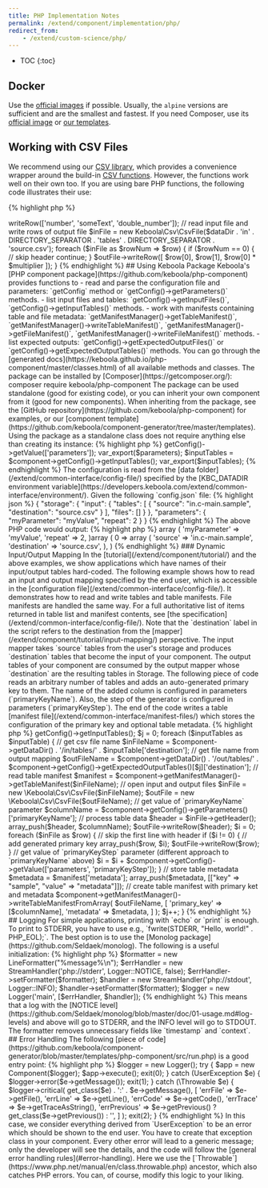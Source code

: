 ```yaml
---
title: PHP Implementation Notes
permalink: /extend/component/implementation/php/
redirect_from:
    - /extend/custom-science/php/
---
```


* TOC
{:toc}

## Docker
Use the [official images](https://hub.docker.com/_/php/) if possible. Usually, the `alpine` versions are sufficient and are the
smallest and fastest. If you need Composer, use its [official image](https://hub.docker.com/_/composer/) or
[our templates](https://github.com/keboola/component-generator/blob/master/templates/).

## Working with CSV Files
We recommend using our [CSV library](https://github.com/keboola/php-csv), which provides a convenience wrapper
around the build-in [CSV functions](https://www.php.net/manual/en/function.fgetcsv.php). However, the functions work well on their own too.
If you are using bare PHP functions, the following code illustrates their use:

{% highlight php %}
<?php
$fhIn = fopen('/data/in/tables/source.csv', 'r');
$fhOut = fopen('/data/out/tables/destination.csv', 'w');
$header = fgetcsv($fhIn);
$numberIndex = array_search('number', $header);
fputcsv($fhOut, array_merge($header, ['double_number']));
while ($row = fgetcsv($fhIn)) {
	$row[] = $row[$numberIndex] * 2;
	fputcsv($fhOut, $row);
}
fclose($fhIn);
fclose($fhOut);
echo "All done";
{% endhighlight %}

Note that we open both the input and output files simultaneously; as soon as a row is processed,
it is immediately written to the destination file. This approach keeps only a single row of data in the memory and is
generally very efficient. It is recommended to implement the processing in this way because data files
coming from Keboola can be quite large.

The same can be achieved via the [CSV library](https://github.com/keboola/php-csv). Install the
package with `composer require keboola/csv`. The following
piece of code uses it and reads the [configuration file](/extend/common-interface/config-file/).

{% highlight php %}
<?php

require "vendor/autoload.php";

// read the configuration file
$dataDir = getenv('KBC_DATADIR') . DIRECTORY_SEPARATOR;
$configFile = $dataDir . 'config.json';
$config = json_decode(file_get_contents($configFile), true);

$multiplier = $config['parameters']['multiplier'];

// create output file and write header
$outFile = new \Keboola\Csv\CsvFile(
    $dataDir . 'out' . DIRECTORY_SEPARATOR . 'tables' . DIRECTORY_SEPARATOR . 'destination.csv'
);
$outFile->writeRow(['number', 'someText', 'double_number']);

// read input file and write rows of output file
$inFile = new Keboola\Csv\CsvFile($dataDir . 'in' . DIRECTORY_SEPARATOR . 'tables' . DIRECTORY_SEPARATOR . 'source.csv');
foreach ($inFile as $rowNum => $row) {
    if ($rowNum == 0) {
        // skip header
        continue;
    }
    $outFile->writeRow([
        $row[0],
        $row[1],
        $row[0] * $multiplier
    ]);
}
{% endhighlight %}

## Using Keboola Package
Keboola's [PHP component package](https://github.com/keboola/php-component) provides functions to

- read and parse the configuration file and parameters: 
	`getConfig` method or `getConfig()->getParameters()` methods.
- list input files and tables: `getConfig()->getInputFiles()`, `getConfig()->getInputTables()` methods.
- work with manifests containing table and file metadata: `getManifestManager()->getTableManifest()`, `getManifestManager()->writeTableManifest()`, `getManifestManager()->getFileManifest()`, `getManifestManager()->writeFileManifest()` methods.
- list expected outputs: `getConfig()->getExpectedOutputFiles()` or `getConfig()->getExpectedOutputTables()` methods.

You can go through the [generated docs](https://keboola.github.io/php-component/master/classes.html) of all available methods and classes.
The package can be installed by [Composer](https://getcomposer.org/):

    composer require keboola/php-component

The package can be used standalone (good for existing code), or you can inherit your own component from it (good for new components).
When inheriting from the package, see the [GitHub repository](https://github.com/keboola/php-component) for examples, or
our [component template](https://github.com/keboola/component-generator/tree/master/templates).
Using the package as a standalone class does not require anything else than creating its instance:

{% highlight php %}
<?php

require "vendor/autoload.php";

$component = new \Keboola\Component\BaseComponent();
$parameters = $component->getConfig()->getValue(['parameters']);
var_export($parameters);

$inputTables = $component->getConfig()->getInputTables();
var_export($inputTables);
{% endhighlight %}

The configuration is read from the [data folder](/extend/common-interface/config-file/) specified by the
[KBC_DATADIR environment variable](https://developers.keboola.com/extend/common-interface/environment/).
Given the following `config.json` file:

{% highlight json %}
{
    "storage": {
        "input": {
            "tables": [
                {
                    "source": "in.c-main.sample",
                    "destination": "source.csv"
                }
            ],
            "files": []
        }
    },
    "parameters": {
        "myParameter": "myValue",
        "repeat": 2
    }
}
{% endhighlight %}

The above PHP code would output:

{% highlight php %}
array (
  'myParameter' => 'myValue',
  'repeat' => 2,
)array (
  0 =>
  array (
    'source' => 'in.c-main.sample',
    'destination' => 'source.csv',
  ),
)
{% endhighlight %}

### Dynamic Input/Output Mapping
In the [tutorial](/extend/component/tutorial/) and the above examples, we show
applications which have names of their input/output tables hard-coded.
The following example shows how to read an input and output mapping specified by the end user,
which is accessible in the [configuration file](/extend/common-interface/config-file/). It demonstrates
how to read and write tables and table manifests. File manifests are handled the same way. For a full authoritative list
of items returned in table list and manifest contents, see [the specification](/extend/common-interface/config-file/).

Note that the `destination` label in the script refers to the destination from the
[mapper](/extend/component/tutorial/input-mapping/) perspective.
The input mapper takes `source` tables from the user's storage and produces `destination` tables that become
the input of your component. The output tables of your component are consumed by the output mapper
whose `destination` are the resulting tables in Storage.

The following piece of code reads an arbitrary number of tables and adds an auto-generated primary key
to them. The name of the added column is configured in parameters (`primaryKeyName`). Also, the
step of the generator is configured in parameters (`primaryKeyStep`). The end of the code writes
a table [manifest file](/extend/common-interface/manifest-files/) which stores the configuration of
the primary key and optional table metadata.

{% highlight php %}
<?php

require "vendor/autoload.php";

$component = new \Keboola\Component\BaseComponent();
$inputTables = $component->getConfig()->getInputTables();

$j = 0;
foreach ($inputTables as $inputTable) {
    // get csv file name
    $inFileName = $component->getDataDir() . '/in/tables/' . $inputTable['destination'];

    // get file name from output mapping
    $outFileName = $component->getDataDir() . '/out/tables/' .
        $component->getConfig()->getExpectedOutputTables()[$j]['destination'];

    // read table manifest
    $manifest = $component->getManifestManager()->getTableManifest($inFileName);

    // open input and output files
    $inFile = new \Keboola\Csv\CsvFile($inFileName);
    $outFile = new \Keboola\Csv\CsvFile($outFileName);
    // get value of `primaryKeyName` parameter
    $columnName = $component->getConfig()->getParameters()['primaryKeyName'];

    // process table data
    $header = $inFile->getHeader();
    array_push($header, $columnName);
    $outFile->writeRow($header);
    $i = 0;
    foreach ($inFile as $row) {
        // skip the first line with header
        if ($i != 0) {
            // add generated primary key
            array_push($row, $i);
            $outFile->writeRow($row);
        }
        // get value of `primaryKeyStep` parameter (different approach to `primaryKeyName` above)
        $i = $i + $component->getConfig()->getValue(['parameters', 'primaryKeyStep']);
    }

    // store table metadata
    $metadata = $manifest['metadata'];
    array_push($metadata, [["key" => "sample", "value" => "metadata"]]);

    // create table manifest with primary ket and metadata
    $component->getManifestManager()->writeTableManifestFromArray(
        $outFileName,
        [
            'primary_key' => [$columnName],
            'metadata' => $metadata,
        ]
    );
    $j++;
}
{% endhighlight %}

## Logging
For simple applications, printing with `echo` or `print` is enough. To print to STDERR, you have to use
e.g., `fwrite(STDERR, "Hello, world!" . PHP_EOL);`. The best option is to use the [Monolog package](https://github.com/Seldaek/monolog).
The following is a useful initialization:

{% highlight php %}
$formatter = new LineFormatter("%message%\n");
$errHandler = new StreamHandler('php://stderr', Logger::NOTICE, false);
$errHandler->setFormatter($formatter);
$handler = new StreamHandler('php://stdout', Logger::INFO);
$handler->setFormatter($formatter);
$logger = new Logger('main', [$errHandler, $handler]);
{% endhighlight %}

This means that a log with the [NOTICE level](https://github.com/Seldaek/monolog/blob/master/doc/01-usage.md#log-levels) and above
will go to STDERR, and the INFO level will go to STDOUT. The formatter removes unnecessary fields like `timestamp` and `context`.

## Error Handling
The following [piece of code](https://github.com/keboola/component-generator/blob/master/templates/php-component/src/run.php) is a good entry point:

{% highlight php %}
$logger = new Logger();
try {
    $app = new Component($logger);
    $app->execute();
    exit(0);
} catch (UserException $e) {
    $logger->error($e->getMessage());
    exit(1);
} catch (\Throwable $e) {
    $logger->critical(
        get_class($e) . ':' . $e->getMessage(),
        [
            'errFile' => $e->getFile(),
            'errLine' => $e->getLine(),
            'errCode' => $e->getCode(),
            'errTrace' => $e->getTraceAsString(),
            'errPrevious' => $e->getPrevious() ? get_class($e->getPrevious()) : '',
        ]
    );
    exit(2);
}
{% endhighlight %}

In this case, we consider everything derived from `UserException` to be an error which should be shown to the end user.
You have to create that exception class in your component. Every other error will lead to a generic message; only
the developer will see the details, and the code will follow the [general error handling rules](#error-handling).
Here we use the [`Throwable`](https://www.php.net/manual/en/class.throwable.php) ancestor, which also catches PHP errors. You can, of
course, modify this logic to your liking.
